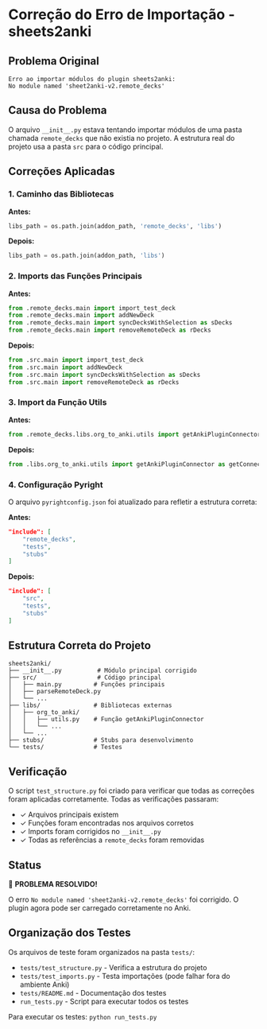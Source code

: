 # Correção do Erro de Importação - sheets2anki

## Problema Original
```
Erro ao importar módulos do plugin sheets2anki:
No module named 'sheet2anki-v2.remote_decks'
```

## Causa do Problema
O arquivo `__init__.py` estava tentando importar módulos de uma pasta chamada `remote_decks` que não existia no projeto. A estrutura real do projeto usa a pasta `src` para o código principal.

## Correções Aplicadas

### 1. Caminho das Bibliotecas
**Antes:**
```python
libs_path = os.path.join(addon_path, 'remote_decks', 'libs')
```

**Depois:**
```python
libs_path = os.path.join(addon_path, 'libs')
```

### 2. Imports das Funções Principais
**Antes:**
```python
from .remote_decks.main import import_test_deck
from .remote_decks.main import addNewDeck
from .remote_decks.main import syncDecksWithSelection as sDecks
from .remote_decks.main import removeRemoteDeck as rDecks
```

**Depois:**
```python
from .src.main import import_test_deck
from .src.main import addNewDeck
from .src.main import syncDecksWithSelection as sDecks
from .src.main import removeRemoteDeck as rDecks
```

### 3. Import da Função Utils
**Antes:**
```python
from .remote_decks.libs.org_to_anki.utils import getAnkiPluginConnector as getConnector
```

**Depois:**
```python
from .libs.org_to_anki.utils import getAnkiPluginConnector as getConnector
```

### 4. Configuração Pyright
O arquivo `pyrightconfig.json` foi atualizado para refletir a estrutura correta:

**Antes:**
```json
"include": [
    "remote_decks",
    "tests",
    "stubs"
]
```

**Depois:**
```json
"include": [
    "src",
    "tests", 
    "stubs"
]
```

## Estrutura Correta do Projeto
```
sheets2anki/
├── __init__.py          # Módulo principal corrigido
├── src/                 # Código principal
│   ├── main.py         # Funções principais
│   ├── parseRemoteDeck.py
│   └── ...
├── libs/               # Bibliotecas externas
│   ├── org_to_anki/
│   │   ├── utils.py    # Função getAnkiPluginConnector
│   │   └── ...
│   └── ...
├── stubs/              # Stubs para desenvolvimento
└── tests/              # Testes
```

## Verificação
O script `test_structure.py` foi criado para verificar que todas as correções foram aplicadas corretamente. Todas as verificações passaram:
- ✓ Arquivos principais existem
- ✓ Funções foram encontradas nos arquivos corretos
- ✓ Imports foram corrigidos no `__init__.py`
- ✓ Todas as referências a `remote_decks` foram removidas

## Status
🎉 **PROBLEMA RESOLVIDO!** 

O erro `No module named 'sheet2anki-v2.remote_decks'` foi corrigido. O plugin agora pode ser carregado corretamente no Anki.

## Organização dos Testes

Os arquivos de teste foram organizados na pasta `tests/`:
- `tests/test_structure.py` - Verifica a estrutura do projeto
- `tests/test_imports.py` - Testa importações (pode falhar fora do ambiente Anki)
- `tests/README.md` - Documentação dos testes
- `run_tests.py` - Script para executar todos os testes

Para executar os testes: `python run_tests.py`
